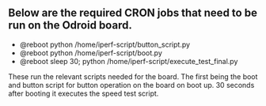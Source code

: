 ## Below are the required CRON jobs that need to be run on the Odroid board.

* @reboot python /home/iperf-script/button_script.py
* @reboot python /home/iperf-script/boot.py
* @reboot sleep 30; python /home/iperf-script/execute_test_final.py

These run the relevant scripts needed for the board. The first being the boot and button script for button operation on the board on boot up. 30 seconds after booting it executes the speed test script.
